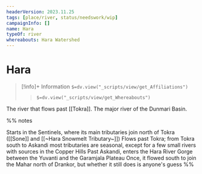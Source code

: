 ```yaml
---
headerVersion: 2023.11.25
tags: [place/river, status/needswork/wip]
campaignInfo: []
name: Hara
typeOf: river
whereabouts: Hara Watershed
---
```

# Hara
>[!info]+ Information
> `$=dv.view("_scripts/view/get_Affiliations")`
>> `$=dv.view("_scripts/view/get_Whereabouts")`


The river that flows past [[Tokra]]. The major river of the Dunmari Basin. 

%% notes

Starts in the Sentinels, where its main tributaries join north of Tokra ([[Sone]] and [[~Hara Snowmelt Tributary~]])
Flows past Tokra; from Tokra south to Askandi most tributaries are seasonal, except for a few small rivers with sources in the Copper Hills
Past Askandi, enters the Hara River Gorge between the Yuvanti and the Garamjala Plateau
Once, it flowed south to join the Mahar north of Drankor, but whether it still does is anyone's guess
%%